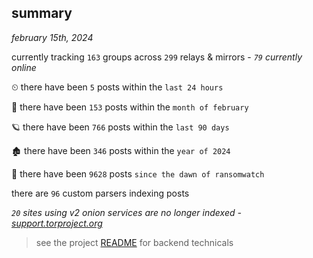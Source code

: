 
## summary
_february 15th, 2024_

currently tracking `163` groups across `299` relays & mirrors - _`79` currently online_

⏲ there have been `5` posts within the `last 24 hours`

🦈 there have been `153` posts within the `month of february`

🪐 there have been `766` posts within the `last 90 days`

🏚 there have been `346` posts within the `year of 2024`

🦕 there have been `9628` posts `since the dawn of ransomwatch`

there are `96` custom parsers indexing posts

_`20` sites using v2 onion services are no longer indexed - [support.torproject.org](https://support.torproject.org/onionservices/v2-deprecation/)_

> see the project [README](https://github.com/joshhighet/ransomwatch#ransomwatch--) for backend technicals
